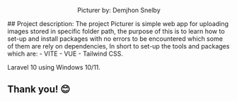   <p align="center">
   Picturer by: Demjhon Snelby</a>
  </p>
## Project description:
 The project Picturer is simple web app for uploading images stored in specific folder path, the purpose of this is to learn how
    to set-up and install packages with no errors to be encountered which some of them are rely on dependencies, In short to set-up the tools
    and packages which are:
 - VITE
 - VUE
 - Tailwind CSS.

Laravel 10 using Windows 10/11.

## Thank you! 😊


